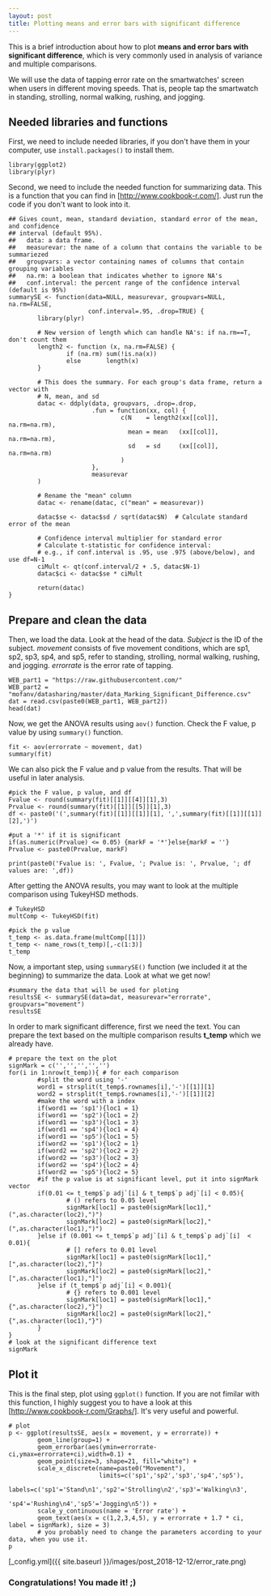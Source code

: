 ```yaml
---
layout: post
title: Plotting means and error bars with significant difference
---
```


This is a brief introduction about how to plot **means and error bars with significant difference**, which is very commonly used in analysis of variance and multiple comparisons.

We will use the data of tapping error rate on the smartwatches' screen when users in different moving speeds. That is, people tap the smartwatch in standing, strolling, normal walking, rushing, and jogging.


## Needed libraries and functions
First, we need to include needed libraries, if you don't have them in your computer, use `install.packages()` to install them.

```
library(ggplot2)
library(plyr)
```

Second, we need to include the needed function for summarizing data. This is a function that you can find in [http://www.cookbook-r.com/]. Just run the code if you don't want to look into it.
```
## Gives count, mean, standard deviation, standard error of the mean, and confidence 
## interval (default 95%).
##   data: a data frame.
##   measurevar: the name of a column that contains the variable to be summariezed
##   groupvars: a vector containing names of columns that contain grouping variables
##   na.rm: a boolean that indicates whether to ignore NA's
##   conf.interval: the percent range of the confidence interval (default is 95%)
summarySE <- function(data=NULL, measurevar, groupvars=NULL, na.rm=FALSE,
                      conf.interval=.95, .drop=TRUE) {
        library(plyr)
        
        # New version of length which can handle NA's: if na.rm==T, don't count them
        length2 <- function (x, na.rm=FALSE) {
                if (na.rm) sum(!is.na(x))
                else       length(x)
        }
        
        # This does the summary. For each group's data frame, return a vector with
        # N, mean, and sd
        datac <- ddply(data, groupvars, .drop=.drop,
                       .fun = function(xx, col) {
                               c(N    = length2(xx[[col]], na.rm=na.rm),
                                 mean = mean   (xx[[col]], na.rm=na.rm),
                                 sd   = sd     (xx[[col]], na.rm=na.rm)
                               )
                       },
                       measurevar
        )
        
        # Rename the "mean" column    
        datac <- rename(datac, c("mean" = measurevar))
        
        datac$se <- datac$sd / sqrt(datac$N)  # Calculate standard error of the mean
        
        # Confidence interval multiplier for standard error
        # Calculate t-statistic for confidence interval: 
        # e.g., if conf.interval is .95, use .975 (above/below), and use df=N-1
        ciMult <- qt(conf.interval/2 + .5, datac$N-1)
        datac$ci <- datac$se * ciMult
        
        return(datac)
}
```


## Prepare and clean the data
Then, we load the data.
Look at the head of the data. *Subject* is the ID of the subject. *movement* consists of five movement conditions, which are sp1, sp2, sp3, sp4, and sp5, refer to standing, strolling, normal walking, rushing, and jogging. *errorrate* is the error rate of tapping.
```
WEB_part1 = "https://raw.githubusercontent.com/"
WEB_part2 = "mofanv/datasharing/master/data_Marking_Significant_Difference.csv"
dat = read.csv(paste0(WEB_part1, WEB_part2))
head(dat)
```

Now, we get the ANOVA results using `aov()` function. Check the F value, p value by using `summary()` function.
```
fit <- aov(errorrate ~ movement, dat)
summary(fit)
```

We can also pick the F value and p value from the results. That will be useful in later analysis.
```
#pick the F value, p value, and df
Fvalue <- round(summary(fit)[[1]][[4]][1],3)
Prvalue <- round(summary(fit)[[1]][[5]][1],3)
df <- paste0('(',summary(fit)[[1]][[1]][1], ',',summary(fit)[[1]][[1]][2],')')

#put a '*' if it is significant
if(as.numeric(Prvalue) <= 0.05) {markF = '*'}else{markF = ''}
Prvalue <- paste0(Prvalue, markF)

print(paste0('Fvalue is: ', Fvalue, '; Pvalue is: ', Prvalue, '; df values are: ',df))
```

After getting the ANOVA results, you may want to look at the multiple comparison using TukeyHSD methods.
```
# TukeyHSD
multComp <- TukeyHSD(fit)

#pick the p value
t_temp <- as.data.frame(multComp[[1]])
t_temp <- name_rows(t_temp)[,-c(1:3)]
t_temp
```

Now, a important step, using `summarySE()` function (we included it at the beginning) to summarize the data. Look at what we get now!
```
#summary the data that will be used for ploting
resultsSE <- summarySE(data=dat, measurevar="errorrate", groupvars="movement")
resultsSE
```

In order to mark significant difference, first we need the text. You can prepare the text based on the multiple comparison results **t_temp** which we already have.
```
# prepare the text on the plot
signMark = c('','','','','')
for(i in 1:nrow(t_temp)){ # for each comparison
        #split the word using '-'
        word1 = strsplit(t_temp$.rownames[i],'-')[[1]][1]
        word2 = strsplit(t_temp$.rownames[i],'-')[[1]][2]
        #make the word with a index
        if(word1 == 'sp1'){loc1 = 1}
        if(word1 == 'sp2'){loc1 = 2}
        if(word1 == 'sp3'){loc1 = 3}
        if(word1 == 'sp4'){loc1 = 4}
        if(word1 == 'sp5'){loc1 = 5}
        if(word2 == 'sp1'){loc2 = 1}
        if(word2 == 'sp2'){loc2 = 2}
        if(word2 == 'sp3'){loc2 = 3}
        if(word2 == 'sp4'){loc2 = 4}
        if(word2 == 'sp5'){loc2 = 5}
        #if the p value is at significant level, put it into signMark vector
        if(0.01 <= t_temp$`p adj`[i] & t_temp$`p adj`[i] < 0.05){
                # () refers to 0.05 level
                signMark[loc1] = paste0(signMark[loc1],"(",as.character(loc2),")")
                signMark[loc2] = paste0(signMark[loc2],"(",as.character(loc1),")")
        }else if (0.001 <= t_temp$`p adj`[i] & t_temp$`p adj`[i]  < 0.01){
                # [] refers to 0.01 level
                signMark[loc1] = paste0(signMark[loc1],"[",as.character(loc2),"]")
                signMark[loc2] = paste0(signMark[loc2],"[",as.character(loc1),"]")
        }else if (t_temp$`p adj`[i] < 0.001){
                # {} refers to 0.001 level
                signMark[loc1] = paste0(signMark[loc1],"{",as.character(loc2),"}")
                signMark[loc2] = paste0(signMark[loc2],"{",as.character(loc1),"}")
        }
}
# look at the significant difference text
signMark
```

## Plot it
This is the final step, plot using `ggplot()` function.
If you are not fimilar with this function, I highly suggest you to have a look at this [http://www.cookbook-r.com/Graphs/]. It's very useful and powerful.
```
# plot
p <- ggplot(resultsSE, aes(x = movement, y = errorrate)) +
        geom_line(group=1) +
        geom_errorbar(aes(ymin=errorrate-ci,ymax=errorrate+ci),width=0.1) +
        geom_point(size=3, shape=21, fill="white") +
        scale_x_discrete(name=paste0("Movement"),
                         limits=c('sp1','sp2','sp3','sp4','sp5'),
                         labels=c('sp1'='Stand\n1','sp2'='Strolling\n2','sp3'='Walking\n3',
                                  'sp4'='Rushing\n4','sp5'='Jogging\n5')) +
        scale_y_continuous(name = 'Error rate') +
        geom_text(aes(x = c(1,2,3,4,5), y = errorrate + 1.7 * ci, label = signMark), size = 3)
        # you probably need to change the parameters according to your data, when you use it.
p
```


[_config.yml]({{ site.baseurl }}/images/post_2018-12-12/error_rate.png)


### Congratulations! You made it! ;)
